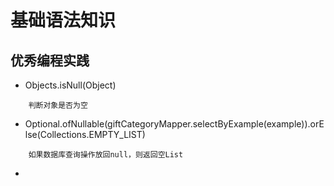 # 基础语法知识

## 优秀编程实践
- Objects.isNull(Object)
```
    判断对象是否为空
```

- Optional.ofNullable(giftCategoryMapper.selectByExample(example)).orElse(Collections.EMPTY_LIST)
```
    如果数据库查询操作放回null，则返回空List

```

- 